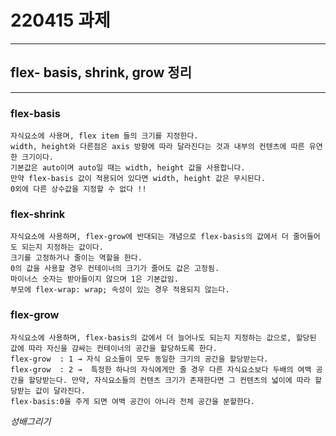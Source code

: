 # 220415 과제

<hr>

## flex- basis, shrink, grow 정리

<hr>

### flex-basis

    자식요소에 사용며, flex item 들의 크기를 지정한다.
    width, height와 다른점은 axis 방향에 따라 달라진다는 것과 내부의 컨텐츠에 따른 유연한 크기이다.
    기본값은 auto이며 auto일 때는 width, height 값을 사용합니다.
    만약 flex-basis 값이 적용되어 있다면 width, height 값은 무시된다.
    0외에 다른 상수값을 지정할 수 없다 !!

### flex-shrink

    자식요소에 사용하며, flex-grow에 반대되는 개념으로 flex-basis의 값에서 더 줄어들어도 되는지 지정하는 값이다.
    크기를 고정하거나 줄이는 역할을 한다.
    0의 값을 사용할 경우 컨테이너의 크기가 줄어도 값은 고정됨.
    마이너스 숫자는 받아들이지 않으며 1은 기본값임.
    부모에 flex-wrap: wrap; 속성이 있는 경우 적용되지 않는다.

### flex-grow

    자식요소에 사용하며, flex-basis의 값에서 더 늘어나도 되는지 지정하는 값으로, 할당된 값에 따라 자신을 감싸는 컨테이너의 공간을 할당하도록 한다.
    flex-grow  : 1 → 자식 요소들이 모두 동일한 크기의 공간을 할당받는다.
    flex-grow  : 2 →  특정한 하나의 자식에게만 줄 경우 다른 자식요소보다 두배의 여백 공간을 할당받는다. 만약, 자식요소들의 컨텐츠 크기가 존재한다면 그 컨텐츠의 넓이에 따라 할당받는 값이 달라진다.
    flex-basis:0을 주게 되면 여백 공간이 아니라 전체 공간을 분할한다.

_성배그리기_
